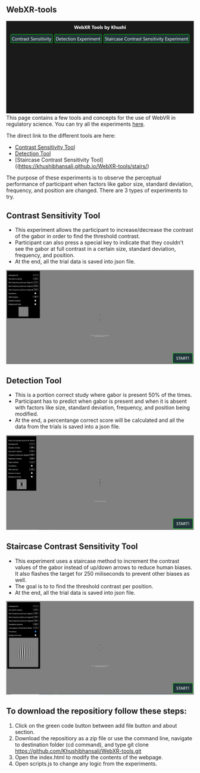 ## WebXR-tools
![plot](Images/home.PNG)
This page contains a few tools and concepts for the use of WebVR in regulatory science. You can try all the experiments [here](https://khushibhansali.github.io/WebXR-tools/).
 

The direct link to the different tools are here:
- [Contrast Sensitivity Tool](https://khushibhansali.github.io/WebXR-tools/exp-detection-contrast-sensitivity/)
- [Detection Tool](https://khushibhansali.github.io/WebXR-tools/exp-detection-yes-no/)
- [Staircase Contrast Sensitivity Tool]((https://khushibhansali.github.io/WebXR-tools/stairs/)


The purpose of these experiments is to observe the perceptual performance of participant when factors like gabor size, standard deviation, frequency, and position are changed. There are 3 types of experiments to try.
## Contrast Sensitivity Tool
  - This experiment allows the participant to increase/decrease the contrast of the gabor in order to find the threshold contrast. 
  - Participant can also press a special key to indicate that they couldn't see the gabor at full contrast in a certain size, standard deviation, frequency, and position.  
  - At the end, all the trial data is saved into json file.

![plot](Images/exp.PNG)

## Detection Tool
  - This is a portion correct study where gabor is present 50% of the times.  
  - Participant has to predict when gabor is present and when it is absent with factors like size, standard deviation, frequency, and position being modified. 
  - At the end, a percentange correct score will be calculated and all the data from the trials is saved into a json file.

![plot](Images/exp2.PNG)

## Staircase Contrast Sensitivity Tool
  - This experiment uses a staircase method to increment the contrast values of the gabor instead of up/down arrows to reduce human biases. It also flashes the target for 250 miliseconds to prevent other biases as well.
  - The goal is to to find the threshold contrast per position. 
  - At the end, all the trial data is saved into json file.

![plot](Images/exp3.PNG)

## To download the repositiory follow these steps:
1. Click on the green code button between add file button and about section. 
2. Download the repositiory as a zip file or use the command line, navigate to destination folder (cd command), and type git clone https://github.com/Khushibhansali/WebXR-tools.git
3. Open the index.html to modify the contents of the webpage. 
4. Open scripts.js to change any logic from the experiments. 

